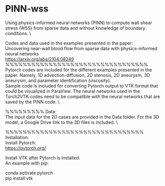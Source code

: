 # PINN-wss

Using physics-informed neural networks (PINN) to compute wall shear stress (WSS) from sparse data and without knowledge of boundary conditions. \

Codes and data used in the examples presented in the paper: \
Uncovering near-wall blood flow from sparse data with physics-informed neural networks \
https://arxiv.org/abs/2104.08249  \
%%%%%%%%%%%%%%%%%%%%%%%%%%%%%%%%%
Pytorch codes are included for the different examples presented in the paper. Namely, 1D advection-diffusion, 2D stenosis, 2D aneurysm, 3D aneurysm, and parameter identification (viscosity).  \
Sample code is included for converting Pytorch output to VTK format that could be visualized in ParaView. The neural networks used in the Torch2VTK codes need to be compatible with the neural networks that are saved by the PINN code.  \

%%%%%%%%%
Data: \
The input data for the 2D cases are provided in the Data folder. For the 3D model, a Google Drive link to the 3D files is included. \

%%%%%%%%%%%%%%%%%%%%%%%%%%%%%%%%
Installation: \
Install Pytorch: \
https://pytorch.org/

Install VTK after Pytorch is installed.  \
An example with pip:

conda activate pytorch \
pip install vtk 

